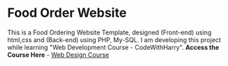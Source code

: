 #  Food Order Website
This is a Food Ordering Website Template, designed (Front-end) using html,css and (Back-end) using PHP, My-SQL. I am  developing this project while learning "Web Development Course - CodeWithHarry".
**Access the Course Here** - 
[ Web Design Course](https://www.youtube.com/playlist?list=PLu0W_9lII9agiCUZYRsvtGTXdxkzPyItg)

